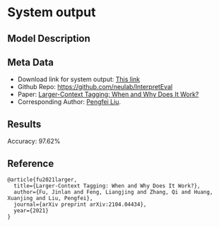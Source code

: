 # System output


## Model Description

## Meta Data
* Download link for system output: [This link](https://drive.google.com/drive/folders/1BEyOIdkMYe-EVO3v8WbruHPQW7rpffuI?usp=sharing)
* Github Repo: https://github.com/neulab/InterpretEval
* Paper: [Larger-Context Tagging: When and Why Does It Work?](https://arxiv.org/pdf/2104.04434.pdfs)
* Corresponding Author: [Pengfei Liu](http://pfliu.com/).

## Results
Accuracy: 97.62%

## Reference
```
@article{fu2021larger,
  title={Larger-Context Tagging: When and Why Does It Work?},
  author={Fu, Jinlan and Feng, Liangjing and Zhang, Qi and Huang, Xuanjing and Liu, Pengfei},
  journal={arXiv preprint arXiv:2104.04434},
  year={2021}
}
```



